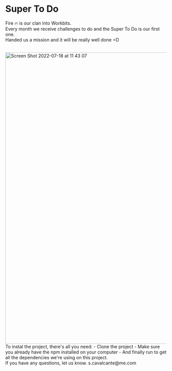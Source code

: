 # Super To Do

Fire 🔥 is our clan into Workbits. </br>
Every month we receive challenges to do and the Super To Do is our first one.</br>
Handed us a mission and it will be really well done =D</br>
</br>

<img width="910" alt="Screen Shot 2022-07-18 at 11 43 07" src="https://user-images.githubusercontent.com/56567293/179549658-42fbaba8-5e8e-4442-ad7f-7e06122ccf10.png">

</br>
To instal the project, there's all you need:
- Clone the project 
- Make sure you already have the npm installed on your computer
- And finally run <npm install> to get all the dependencies we're using on this project.
  </br>
  If you have any questions, let us know.
  s.cavalcante@me.com
